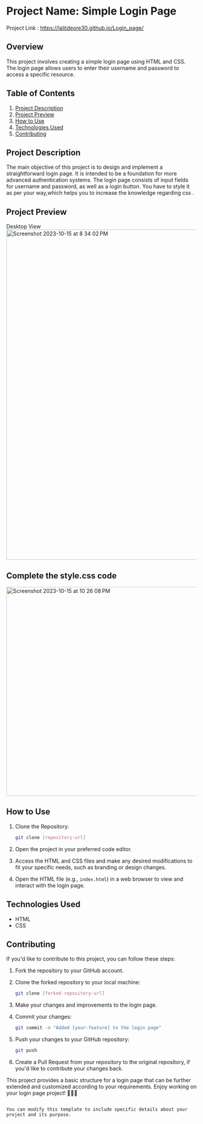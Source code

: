 
# Project Name: Simple Login Page

Project Link :  https://lalitdeore30.github.io/Login_page/

## Overview

This project involves creating a simple login page using HTML and CSS. The login page allows users to enter their username and password to access a specific resource.

## Table of Contents

1. [Project Description](#project-description)
2. [Project Preview](#project-preview)
3. [How to Use](#how-to-use)
4. [Technologies Used](#technologies-used)
5. [Contributing](#contributing)

## Project Description

The main objective of this project is to design and implement a straightforward login page. It is intended to be a foundation for more advanced authentication systems. The login page consists of input fields for username and password, as well as a login button.
You have to style it as per your way,which helps you to increase the knowledge regarding css .

## Project Preview
Desktop View
<img width="873" alt="Screenshot 2023-10-15 at 8 34 02 PM" src="https://github.com/LalitDeore30/Login_page/assets/115993677/950e8650-8d58-47f9-a012-75ad0078700d">


## Complete the style.css code 

<img width="553" alt="Screenshot 2023-10-15 at 10 26 08 PM" src="https://github.com/LalitDeore30/Login_page/assets/115993677/5ce78ddc-abed-486f-a0d4-c794386d0a73">



## How to Use

1. Clone the Repository:
   ```bash
   git clone [repository-url]
   ```

2. Open the project in your preferred code editor.

3. Access the HTML and CSS files and make any desired modifications to fit your specific needs, such as branding or design changes.

4. Open the HTML file (e.g., `index.html`) in a web browser to view and interact with the login page.

## Technologies Used

- HTML
- CSS

## Contributing
If you'd like to contribute to this project, you can follow these steps:

1. Fork the repository to your GitHub account.

2. Clone the forked repository to your local machine:
   ```bash
   git clone [forked-repository-url]
   ```

3. Make your changes and improvements to the login page.

4. Commit your changes:
   ```bash
   git commit -m "Added [your-feature] to the login page"
   ```

5. Push your changes to your GitHub repository:
   ```bash
   git push
   ```

6. Create a Pull Request from your repository to the original repository, if you'd like to contribute your changes back.

This project provides a basic structure for a login page that can be further extended and customized according to your requirements. Enjoy working on your login page project! 👤🔐🌐
```

You can modify this template to include specific details about your project and its purpose.
